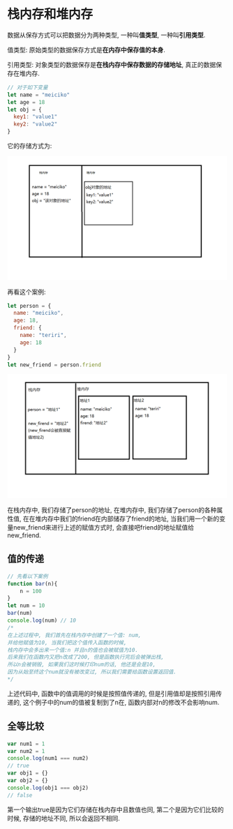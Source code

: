 # 栈内存和堆内存

数据从保存方式可以把数据分为两种类型, 一种叫**值类型**, 一种叫**引用类型**.

值类型: 原始类型的数据保存方式是**在内存中保存值的本身**.

引用类型: 对象类型的数据保存是**在栈内存中保存数据的存储地址**, 真正的数据保存在堆内存.

```javascript
// 对于如下变量
let name = "meiciko"
let age = 18
let obj = {
  key1: "value1"
  key2: "value2"
}
```

它的存储方式为:

![栈内存和堆内存](..\images\栈内存与堆内存\栈内存和堆内存(1).png)

再看这个案例:

```javascript
let person = {
  name: "meiciko",
  age: 18,
  friend: {
    name: "teriri",
    age: 18
  }
}
let new_friend = person.friend
```

![栈内存和堆内存](..\images\栈内存与堆内存\栈内存和堆内存(2).png)

在栈内存中, 我们存储了person的地址, 在堆内存中, 我们存储了person的各种属性值, 在在堆内存中我们的friend在内部储存了friend的地址, 当我们用一个新的变量new_friend来进行上述的赋值方式时, 会直接吧friend的地址赋值给new_friend.

## 值的传递

```JavaScript
// 先看以下案例
function bar(n){
	n = 100
}
let num = 10
bar(num)
console.log(num) // 10
/*
在上述过程中, 我们首先在栈内存中创建了一个值: num, 
并给他赋值为10, 当我们把这个值传入函数的时候, 
栈内存中会多出来一个值:n 并且n的值也会被赋值为10. 
后来我们在函数内又把n改成了200, 但是函数执行完后会被弹出栈, 
所以n会被销毁, 如果我们这时候打印num的话, 他还是会是10, 
因为从始至终这个num就没有被改变过, 所以我们需要给函数设置返回值.
*/
```

上述代码中, 函数中的值调用的时候是按照值传递的, 但是引用值却是按照引用传递的, 这个例子中的num的值被复制到了n在, 函数内部对n的修改不会影响num.

## 全等比较

```JavaScript
var num1 = 1
var num2 = 1
console.log(num1 === num2)
// true
var obj1 = {}
var obj2 = {}
console.log(obj1 === obj2)
// false
```

第一个输出true是因为它们存储在栈内存中且数值也同, 第二个是因为它们比较的时候, 存储的地址不同, 所以会返回不相同.